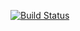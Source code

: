 [![Build Status](https://travis-ci.org/minond/Http.png?branch=master)](https://travis-ci.org/minond/Http)
